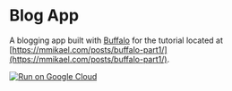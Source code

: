 # Blog App

A blogging app built with [Buffalo](https://gobuffalo.io/) for the tutorial located at [https://mmikael.com/posts/buffalo-part1/](https://mmikael.com/posts/buffalo-part1/).

[![Run on Google Cloud](https://deploy.cloud.run/button.svg)](https://deploy.cloud.run)
